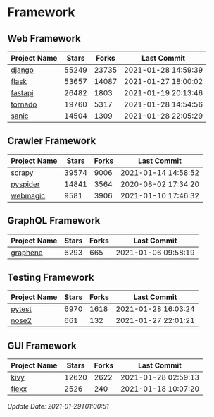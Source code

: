 # Framework

## Web Framework
| Project Name | Stars | Forks | Last Commit |
| ------------ | ----- | ----- | ----------- |
| [django](https://github.com/django/django) | 55249 | 23735 | 2021-01-28 14:59:39 |
| [flask](https://github.com/pallets/flask) | 53657 | 14087 | 2021-01-27 18:00:02 |
| [fastapi](https://github.com/tiangolo/fastapi) | 26482 | 1803 | 2021-01-19 20:13:46 |
| [tornado](https://github.com/tornadoweb/tornado) | 19760 | 5317 | 2021-01-28 14:54:56 |
| [sanic](https://github.com/sanic-org/sanic) | 14504 | 1309 | 2021-01-28 22:05:29 |

## Crawler Framework
| Project Name | Stars | Forks | Last Commit |
| ------------ | ----- | ----- | ----------- |
| [scrapy](https://github.com/scrapy/scrapy) | 39574 | 9006 | 2021-01-14 14:58:52 |
| [pyspider](https://github.com/binux/pyspider) | 14841 | 3564 | 2020-08-02 17:34:20 |
| [webmagic](https://github.com/code4craft/webmagic) | 9581 | 3906 | 2021-01-10 17:46:32 |

## GraphQL Framework
| Project Name | Stars | Forks | Last Commit |
| ------------ | ----- | ----- | ----------- |
| [graphene](https://github.com/graphql-python/graphene) | 6293 | 665 | 2021-01-06 09:58:19 |

## Testing Framework
| Project Name | Stars | Forks | Last Commit |
| ------------ | ----- | ----- | ----------- |
| [pytest](https://github.com/pytest-dev/pytest) | 6970 | 1618 | 2021-01-28 16:03:24 |
| [nose2](https://github.com/nose-devs/nose2) | 661 | 132 | 2021-01-27 22:01:21 |

## GUI Framework
| Project Name | Stars | Forks | Last Commit |
| ------------ | ----- | ----- | ----------- |
| [kivy](https://github.com/kivy/kivy) | 12620 | 2622 | 2021-01-28 02:59:13 |
| [flexx](https://github.com/flexxui/flexx) | 2526 | 240 | 2021-01-18 10:07:20 |

*Update Date: 2021-01-29T01:00:51*